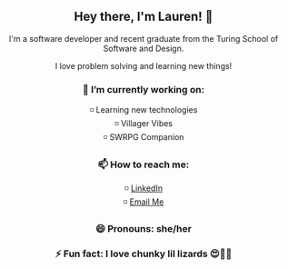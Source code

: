<h2 align="center">Hey there, I'm Lauren! 👋</h2>
<p align="center">I'm a software developer and recent graduate from the Turing School of Software and Design.</p>
<p align="center">I love problem solving and learning new things!</p>

<h3 align="center">🌱 I’m currently working on:</h3>
<p align="center">
◽️ Learning new technologies<br>
◽️ Villager Vibes<br>
◽️ SWRPG Companion
</p>

<h3 align="center">📫 How to reach me:</h3>
<p align="center">
◽️ <a href="https://www.linkedin.com/in/lauren-kessell/">LinkedIn</a><br>
◽️ <a href="mailto:lkessell1@gmail.com">Email Me</a>
</p>

<h3 align="center">😄 Pronouns: she/her</h3>
<h3 align="center">⚡ Fun fact: I love chunky lil lizards 😍🦎💚</h3>
